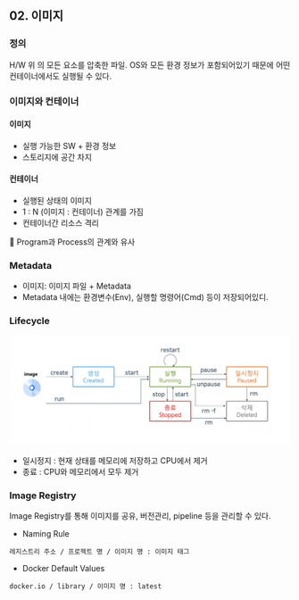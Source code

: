 ## 02. 이미지
### 정의
H/W 위 의 모든 요소를 압축한 파일. OS와 모든 환경 정보가 포함되어있기 때문에 어떤 컨테이너에서도 실행될 수 있다.

### 이미지와 컨테이너
#### 이미지 
- 실행 가능한 SW + 환경 정보
- 스토리지에 공간 차지
#### 컨테이너
- 실행된 상태의 이미지
- 1 : N (이미지 : 컨테이너) 관계를 가짐
- 컨테이너간 리소스 격리

📌 Program과 Process의 관계와 유사
### Metadata
- 이미지: 이미지 파일 + Metadata
- Metadata 내에는 환경변수(Env), 실행할 명령어(Cmd) 등이 저장되어있디.

### Lifecycle

![Alt text](<images/스크린샷 2024-05-10 17.13.28.png>)

- 일시정지 : 현재 상태를 메모리에 저장하고 CPU에서 제거
- 종료 : CPU와 메모리에서 모두 제거

### Image Registry
Image Registry를 통해 이미지를 공유, 버전관리, pipeline 등을 관리할 수 있다.

- Naming Rule
```
레지스트리 주소 / 프로젝트 명 / 이미지 명 : 이미지 태그
```

- Docker Default Values
```
docker.io / library / 이미지 명 : latest
```